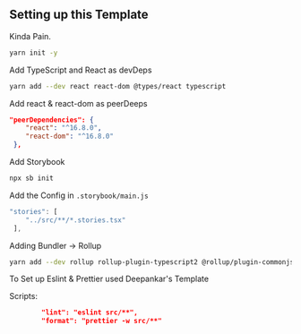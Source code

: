 ## Setting up this Template

Kinda Pain.

```bash
yarn init -y
```

Add TypeScript and React as devDeps

```bash
yarn add --dev react react-dom @types/react typescript
```

Add react & react-dom as peerDeeps

```json
"peerDependencies": {
    "react": "^16.8.0",
    "react-dom": "^16.8.0"
 },
```

Add Storybook

```bash
npx sb init
```

Add the Config in `.storybook/main.js`

```js
"stories": [
    "../src/**/*.stories.tsx"
 ],
```

Adding Bundler -> Rollup

```bash
yarn add --dev rollup rollup-plugin-typescript2 @rollup/plugin-commonjs @rollup/plugin-node-resolve rollup-plugin-peer-deps-external rollup-plugin-postcss postcss
```

To Set up Eslint & Prettier used Deepankar's Template

Scripts:

```json
        "lint": "eslint src/**",
        "format": "prettier -w src/**"
```
